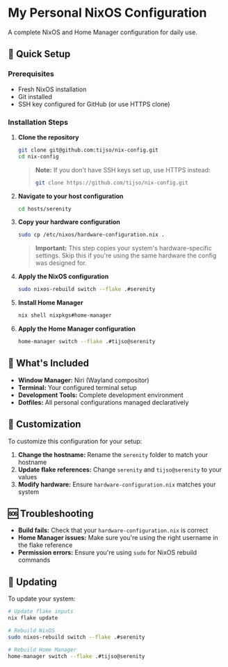# My Personal NixOS Configuration

A complete NixOS and Home Manager configuration for daily use.

## 🚀 Quick Setup

### Prerequisites
- Fresh NixOS installation
- Git installed
- SSH key configured for GitHub (or use HTTPS clone)

### Installation Steps

1. **Clone the repository**
   ```bash
   git clone git@github.com:tijso/nix-config.git
   cd nix-config
   ```
   
   > **Note:** If you don't have SSH keys set up, use HTTPS instead:
   > ```bash
   > git clone https://github.com/tijso/nix-config.git
   > ```

2. **Navigate to your host configuration**
   ```bash
   cd hosts/serenity
   ```

3. **Copy your hardware configuration**
   ```bash
   sudo cp /etc/nixos/hardware-configuration.nix .
   ```
   
   > **Important:** This step copies your system's hardware-specific settings. Skip this if you're using the same hardware the config was designed for.

4. **Apply the NixOS configuration**
   ```bash
   sudo nixos-rebuild switch --flake .#serenity
   ```

5. **Install Home Manager**
   ```bash
   nix shell nixpkgs#home-manager
   ```

6. **Apply the Home Manager configuration**
   ```bash
   home-manager switch --flake .#tijso@serenity
   ```

## 🔧 What's Included

- **Window Manager:** Niri (Wayland compositor)
- **Terminal:** Your configured terminal setup
- **Development Tools:** Complete development environment
- **Dotfiles:** All personal configurations managed declaratively

## 📝 Customization

To customize this configuration for your setup:

1. **Change the hostname:** Rename the `serenity` folder to match your hostname
2. **Update flake references:** Change `serenity` and `tijso@serenity` to your values
3. **Modify hardware:** Ensure `hardware-configuration.nix` matches your system

## 🆘 Troubleshooting

- **Build fails:** Check that your `hardware-configuration.nix` is correct
- **Home Manager issues:** Make sure you're using the right username in the flake reference
- **Permission errors:** Ensure you're using `sudo` for NixOS rebuild commands

## 🔄 Updating

To update your system:

```bash
# Update flake inputs
nix flake update

# Rebuild NixOS
sudo nixos-rebuild switch --flake .#serenity

# Rebuild Home Manager
home-manager switch --flake .#tijso@serenity
```
